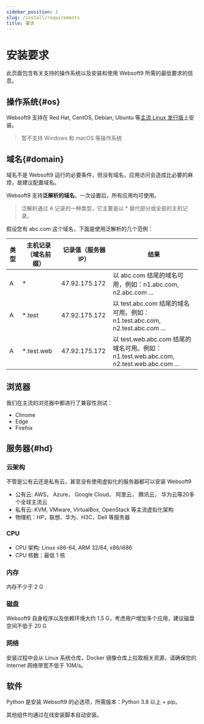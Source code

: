 ```yaml
---
sidebar_position: 1
slug: /install/requirements
title: 要求
---
```


# 安装要求

此页面包含有关支持的操作系统以及安装和使用 Websoft9 所需的最低要求的信息。

## 操作系统{#os}

Websoft9 支持在 Red Hat, CentOS, Debian, Ubuntu 等[主流 Linux 发行版](https://websoft9.github.io/websoft9/version.json)上安装。

> 暂不支持 Windows 和 macOS 等操作系统  

## 域名{#domain}

域名不是 Websoft9 运行的必要条件，但没有域名，应用访问会造成比必要的麻烦，故建议配置域名。    

Websoft9 支持**泛解析的域名**。一次设置后，所有应用均可使用。  

> 泛解析通过 A 记录的一种类型，它主要是以 * 替代部分或全部的主机记录。  

假设您有 abc.com 这个域名，下面是使用泛解析的几个范例：

| 类型 | 主机记录（域名前缀） | 记录值（服务器 IP） | 结果                                                         |
| -------- | -------------------- | ------------------- | ------------------------------------------------------------ |
| A        | *                    | 47.92.175.172       | 以 abc.com 结尾的域名可用，例如：n1.abc.com, n2.abc.com ...  |
| A        | *.test               | 47.92.175.172       | 以 test.abc.com 结尾的域名可用。例如：n1.test.abc.com, n2.test.abc.com ... |
| A        | *.test.web           | 47.92.175.172       | 以 test.web.abc.com 结尾的域名可用。例如：n1.test.web.abc.com, n2.test.web.abc.com ... |


## 浏览器

我们在主流的浏览器中都进行了兼容性测试：

- Chrome
- Edge
- Firefox

## 服务器{#hd}

### 云架构

不管是公有云还是私有云，甚至没有使用虚拟化的服务器都可以安装 Websoft9

* 公有云: AWS， Azure， Google Cloud， 阿里云， 腾讯云， 华为云等20多个全球主流云
* 私有云: KVM, VMware, VirtualBox, OpenStack 等主流虚拟化架构
* 物理机：HP，联想、华为、H3C，Dell 等服务器

### CPU

* CPU 架构: Linux x86-64, ARM 32/64, x86/i686
* CPU 核数：最低 1 核

### 内存

内存不少于 2 G

### 磁盘

Websoft9 自身程序以及依赖环境大约 1.5 G，考虑用户增加多个应用，建议磁盘空间不低于 20 G

### 网络

安装过程中会从 Linux 系统仓库，Docker 镜像仓库上拉取相关资源，请确保您的 Internet 网络带宽不低于 10M/s。

## 软件

Python 是安装 Websoft9 的必选项，所需版本：Python 3.8 以上 + pip。  

其他组件均通过在线安装脚本自动安装。   